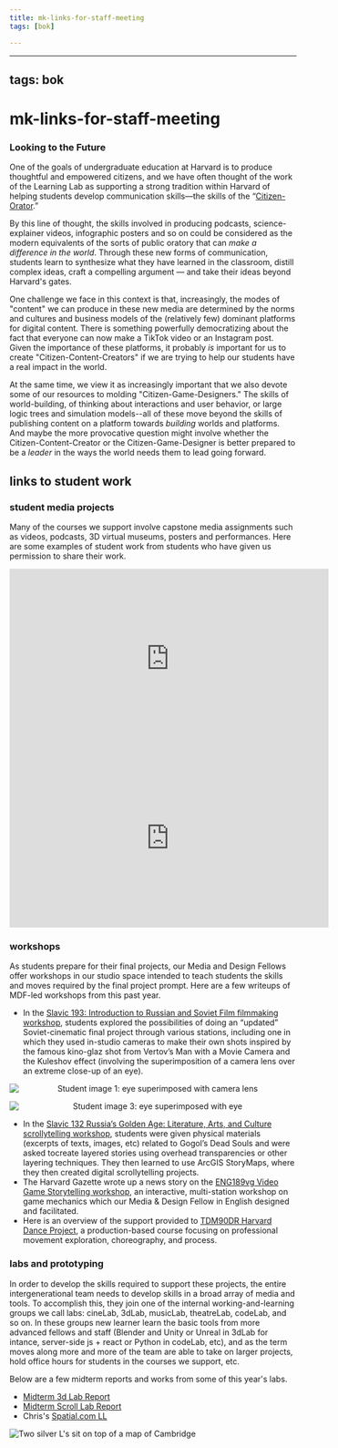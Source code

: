 ```yaml
---
title: mk-links-for-staff-meeting
tags: [bok]

---
```


---
tags: bok
---
# mk-links-for-staff-meeting




### Looking to the Future

One of the goals of undergraduate education at Harvard is to produce thoughtful and empowered citizens, and we have often thought of the work of the Learning Lab as supporting a strong tradition within Harvard of helping students develop communication skills—the skills of the “[Citizen-Orator](https://penelope.uchicago.edu/Thayer/E/Roman/Texts/Quintilian/Institutio_Oratoria/1A*.html).”

By this line of thought, the skills involved in producing podcasts, science-explainer videos, infographic posters and so on could be considered as the modern equivalents of the sorts of public oratory that can *make a difference in the world*. Through these new forms of communication, students learn to synthesize what they have learned in the classroom, distill complex ideas, craft a compelling argument — and take their ideas beyond Harvard's gates. 

One challenge we face in this context is that, increasingly, the modes of "content" we can produce in these new media are determined by the norms and cultures and business models of the (relatively few) dominant platforms for digital content. There is something powerfully democratizing about the fact that everyone can now make a TikTok video or an Instagram post. Given the importance of these platforms, it probably *is* important for us to create "Citizen-Content-Creators" if we are trying to help our students have a real impact in the world. 

At the same time, we view it as increasingly important that we also devote some of our resources to molding "Citizen-Game-Designers." The skills of world-building, of thinking about interactions and user behavior, or large logic trees and simulation models--all of these move beyond the skills of publishing content on a platform towards *building* worlds and platforms. And maybe the more provocative question might involve whether the Citizen-Content-Creator or the Citizen-Game-Designer is better prepared to be a *leader* in the ways the world needs them to lead going forward.




## links to student work


### student media projects

Many of the courses we support involve capstone media assignments such as videos, podcasts, 3D virtual museums, posters and performances. Here are some examples of student work from students who have given us permission to share their work. 

<iframe width="560" height="315" src="https://www.youtube.com/embed/yk2axv35Y6A" title="YouTube video player" frameborder="0" allow="accelerometer; autoplay; clipboard-write; encrypted-media; gyroscope; picture-in-picture; web-share" allowfullscreen></iframe>

<iframe width="560" height="315" src="https://www.youtube.com/embed/WzVkUkxy5ao" title="YouTube video player" frameborder="0" allow="accelerometer; autoplay; clipboard-write; encrypted-media; gyroscope; picture-in-picture; web-share" allowfullscreen></iframe>



### workshops

As students prepare for their final projects, our Media and Design Fellows offer workshops in our studio space intended to teach students the skills and moves required by the final project prompt. Here are a few writeups of MDF-led workshops from this past year.

- In the [Slavic 193: Introduction to Russian and Soviet Film filmmaking workshop](https://hackmd.io/dcfSff1hQParO1vJU4Kk-Q), students explored the possibilities of doing an “updated” Soviet-cinematic final project through various stations, including one in which they used in-studio cameras to make their own shots inspired by the famous kino-glaz shot from Vertov’s Man with a Movie Camera and the Kuleshov effect (involving the superimposition of a camera lens over an extreme close-up of an eye).

<p align="center">
  <img src="https://files.slack.com/files-pri/T0HTW3H0V-F0458NRB7B7/square-anna-eye_320.gif?pub_secret=3dbc96fe74" alt="Student image 1: eye superimposed with camera lens" style="display: block; margin: 0 auto;">
</p>

<p align="center">
  <img src="https://files.slack.com/files-pri/T0HTW3H0V-F0458NRHFDK/eyes-with-eye-2_202.gif?pub_secret=ec23c3dc2d" alt="Student image 3: eye superimposed with eye" style="display: block; margin: 0 auto;">
</p>

- In the [Slavic 132 Russia’s Golden Age: Literature, Arts, and Culture scrollytelling workshop](https://hackmd.io/cBeSXx2kSI-XwHJ0fiN1lw), students were given physical materials (excerpts of texts, images, etc) related to Gogol’s Dead Souls and were asked tocreate layered stories using overhead transparencies or other layering techniques. They then learned to use ArcGIS StoryMaps, where they then created digital scrollytelling projects.
- The Harvard Gazette wrote up a news story on the [ENG189vg Video Game Storytelling workshop](https://news.harvard.edu/gazette/story/2023/03/new-english-class-focuses-on-video-game-narratives/), an interactive, multi-station workshop on game mechanics which our Media & Design Fellow in English designed and facilitated.
- Here is an overview of the support provided to [TDM90DR Harvard Dance Project](https://hackmd.io/-F-1iI9eR9KWe-GjQE3hCg?view), a production-based course focusing on professional movement exploration, choreography, and process.

### labs and prototyping

In order to develop the skills required to support these projects, the entire intergenerational team needs to develop skills in a broad array of media and tools. To accomplish this, they join one of the internal working-and-learning groups we call labs: cineLab, 3dLab, musicLab, theatreLab, codeLab, and so on. In these groups new learner learn the basic tools from more advanced fellows and staff (Blender and Unity or Unreal in 3dLab for intance, server-side js + react or Python in codeLab, etc), and as the term moves along more and more of the team are able to take on larger projects, hold office hours for students in the courses we support, etc.

Below are a few midterm reports and works from some of this year's labs.

- [Midterm 3d Lab Report](https://hackmd.io/HfkToOj2TZuPDsCn3wktAA)
- [Midterm Scroll Lab Report](https://hackmd.io/H3o22XVYRNCaL8EiyGQrKg)
- Chris's [Spatial.com LL](https://www.spatial.io/s/Chriss-Virtual-Place-645ba783356d2edff12c46ac?share=7142957900965085937)

![Two silver L's sit on top of a map of Cambridge](https://files.slack.com/files-pri/T0HTW3H0V-F043AS30FCM/ll-on-map-wide.jpg?pub_secret=251625b5e6)



